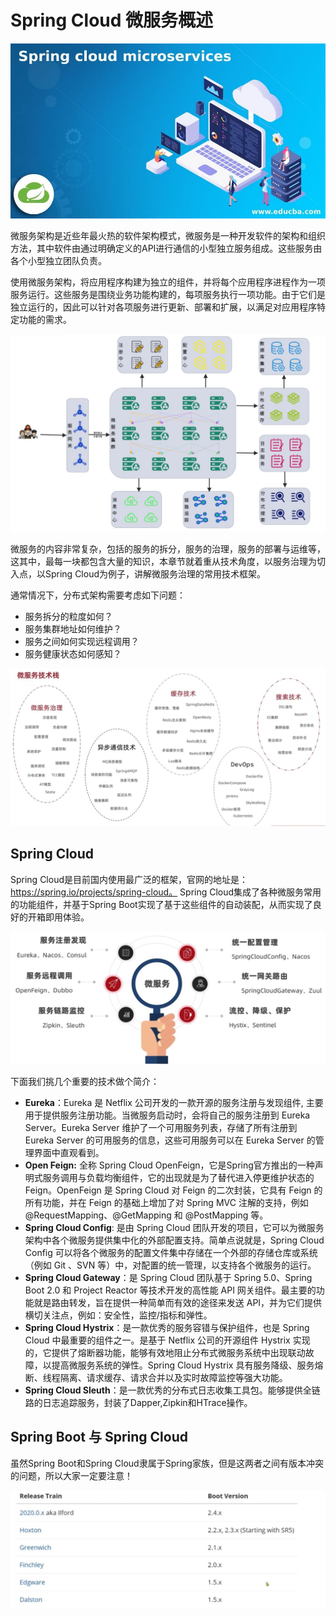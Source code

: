 # Spring Cloud 微服务概述

![spring-clould-microservice](../../images/spring-cloud-ms/Spring-cloud-microservices.jpeg)

微服务架构是近些年最火热的软件架构模式，微服务是一种开发软件的架构和组织方法，其中软件由通过明确定义的API进行通信的小型独立服务组成。这些服务由各个小型独立团队负责。

使用微服务架构，将应用程序构建为独立的组件，并将每个应用程序进程作为一项服务运行。这些服务是围绕业务功能构建的，每项服务执行一项功能。由于它们是独立运行的，因此可以针对各项服务进行更新、部署和扩展，以满足对应用程序特定功能的需求。

![microservice-architecture](../../images/spring-cloud-ms/mircoserivce-architecture.jpg)

微服务的内容非常复杂，包括的服务的拆分，服务的治理，服务的部署与运维等，这其中，最每一块都包含大量的知识，本章节就着重从技术角度，以服务治理为切入点，以Spring Cloud为例子，讲解微服务治理的常用技术框架。

通常情况下，分布式架构需要考虑如下问题：
* 服务拆分的粒度如何？
* 服务集群地址如何维护？
* 服务之间如何实现远程调用？
* 服务健康状态如何感知？

![ms-technology](../../images/spring-cloud-ms/ms-technology.jpg)

## Spring Cloud

Spring Cloud是目前国内使用最广泛的框架，官网的地址是：https://spring.io/projects/spring-cloud。
Spring Cloud集成了各种微服务常用的功能组件，并基于Spring Boot实现了基于这些组件的自动装配，从而实现了良好的开箱即用体验。

![spring-cloud-components](../../images/spring-cloud-ms/spring-clould-component.jpg)

下面我们挑几个重要的技术做个简介：
* **Eureka**：Eureka 是 Netflix 公司开发的一款开源的服务注册与发现组件, 主要用于提供服务注册功能。当微服务启动时，会将自己的服务注册到 Eureka Server。Eureka Server 维护了一个可用服务列表，存储了所有注册到 Eureka Server 的可用服务的信息，这些可用服务可以在 Eureka Server 的管理界面中直观看到。
* **Open Feign:** 全称 Spring Cloud OpenFeign，它是Spring官方推出的一种声明式服务调用与负载均衡组件，它的出现就是为了替代进入停更维护状态的Feign。OpenFeign 是 Spring Cloud 对 Feign 的二次封装，它具有 Feign 的所有功能，并在 Feign 的基础上增加了对 Spring MVC 注解的支持，例如 @RequestMapping、@GetMapping 和 @PostMapping 等。
* **Spring Cloud Config**: 是由 Spring Cloud 团队开发的项目，它可以为微服务架构中各个微服务提供集中化的外部配置支持。简单点说就是，Spring Cloud Config 可以将各个微服务的配置文件集中存储在一个外部的存储仓库或系统（例如 Git 、SVN 等）中，对配置的统一管理，以支持各个微服务的运行。
* **Spring Cloud Gateway**：是 Spring Cloud 团队基于 Spring 5.0、Spring Boot 2.0 和 Project Reactor 等技术开发的高性能 API 网关组件。最主要的功能就是路由转发，旨在提供一种简单而有效的途径来发送 API，并为它们提供横切关注点，例如：安全性，监控/指标和弹性。
* **Spring Cloud Hystrix**：是一款优秀的服务容错与保护组件，也是 Spring Cloud 中最重要的组件之一。是基于 Netflix 公司的开源组件 Hystrix 实现的，它提供了熔断器功能，能够有效地阻止分布式微服务系统中出现联动故障，以提高微服务系统的弹性。Spring Cloud Hystrix 具有服务降级、服务熔断、线程隔离、请求缓存、请求合并以及实时故障监控等强大功能。
* **Spring Cloud Sleuth**：是一款优秀的分布式日志收集工具包。能够提供全链路的日志追踪服务，封装了Dapper,Zipkin和HTrace操作。

## Spring Boot 与 Spring Cloud

虽然Spring Boot和Spring Cloud隶属于Spring家族，但是这两者之间有版本冲突的问题，所以大家一定要注意！

![spring-boot-cloud-version](../../images/spring-cloud-ms/spring-boot-cloud-version.jpg)